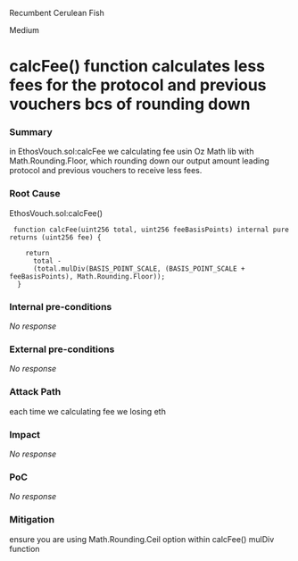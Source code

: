 Recumbent Cerulean Fish

Medium

# calcFee() function calculates less fees for the protocol and previous vouchers bcs of rounding down

### Summary

in EthosVouch.sol:calcFee we calculating fee usin Oz Math lib with Math.Rounding.Floor, which rounding down our output amount leading protocol and previous vouchers to receive less fees. 

### Root Cause

EthosVouch.sol:calcFee()
```solidity
 function calcFee(uint256 total, uint256 feeBasisPoints) internal pure returns (uint256 fee) {
  
    return
      total -
      (total.mulDiv(BASIS_POINT_SCALE, (BASIS_POINT_SCALE + feeBasisPoints), Math.Rounding.Floor));
  } 
```

### Internal pre-conditions

_No response_

### External pre-conditions

_No response_

### Attack Path

each time we calculating fee we losing eth

### Impact

_No response_

### PoC

_No response_

### Mitigation

ensure you are using Math.Rounding.Ceil option within calcFee() mulDiv function